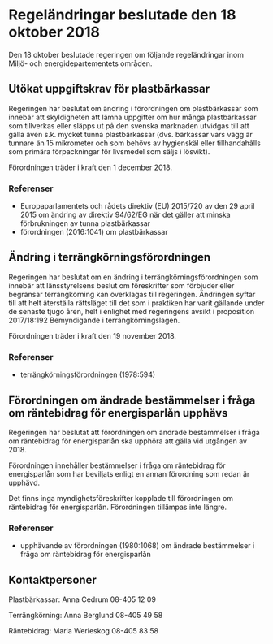 # Regeländringar beslutade den 18 oktober 2018

Den 18 oktober beslutade regeringen om följande regeländringar inom Miljö\- och energidepartementets områden.


## Utökat uppgiftskrav för plastbärkassar

Regeringen har beslutat om ändring i förordningen om plastbärkassar som innebär att skyldigheten att lämna uppgifter om hur många plastbärkassar som tillverkas eller släpps ut på den svenska marknaden utvidgas till att gälla även s.k. mycket tunna plastbärkassar (dvs. bärkassar vars vägg är tunnare än 15 mikrometer och som behövs av hygienskäl eller tillhandahålls som primära förpackningar för livsmedel som säljs i lösvikt).

Förordningen träder i kraft den 1 december 2018\.

### Referenser

* Europaparlamentets och rådets direktiv (EU) 2015/720 av den 29 april 2015 om ändring av direktiv 94/62/EG när det gäller att minska förbrukningen av tunna plastbärkassar
* förordningen (2016:1041\) om plastbärkassar

## Ändring i terrängkörningsförordningen

Regeringen har beslutat om en ändring i terrängkörningsförordningen som innebär att länsstyrelsens beslut om föreskrifter som förbjuder eller begränsar terrängkörning kan överklagas till regeringen. Ändringen syftar till att helt återställa rättsläget till det som i praktiken har varit gällande under de senaste tjugo åren, helt i enlighet med regeringens avsikt i proposition 2017/18:192 Bemyndigande i terrängkörningslagen.

Förordningen träder i kraft den 19 november 2018\.

### Referenser

* terrängkörningsförordningen (1978:594\)

## Förordningen om ändrade bestämmelser i fråga om räntebidrag för energisparlån upphävs

Regeringen har beslutat att förordningen om ändrade bestämmelser i fråga om räntebidrag för energisparlån ska upphöra att gälla vid utgången av 2018\.

Förordningen innehåller bestämmelser i fråga om räntebidrag för energisparlån som har beviljats enligt en annan förordning som redan är upphävd.

Det finns inga myndighetsföreskrifter kopplade till förordningen om räntebidrag för energisparlån. Förordningen tillämpas inte längre.

### Referenser

* upphävande av förordningen (1980:1068\) om ändrade bestämmelser i fråga om räntebidrag för energisparlån

## Kontaktpersoner

Plastbärkassar: Anna Cedrum 08\-405 12 09

Terrängkörning: Anna Berglund 08\-405 49 58

Räntebidrag: Maria Werleskog 08\-405 83 58
